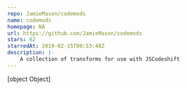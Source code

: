 ```yaml
---
repo: JamieMason/codemods
name: codemods
homepage: NA
url: https://github.com/JamieMason/codemods
stars: 62
starredAt: 2019-02-15T00:53:48Z
description: |-
    A collection of transforms for use with JSCodeshift
---
```


[object Object]
